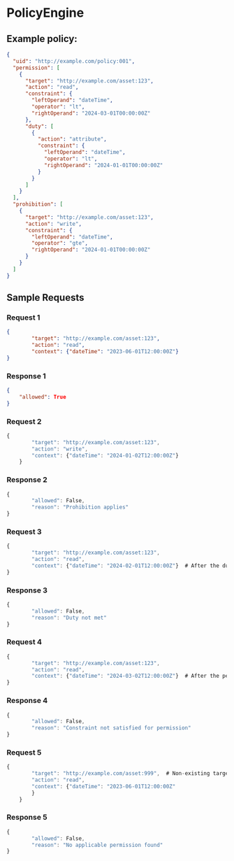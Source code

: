 # PolicyEngine

## Example policy:
```json
{
  "uid": "http://example.com/policy:001",
  "permission": [
    {
      "target": "http://example.com/asset:123",
      "action": "read",
      "constraint": {
        "leftOperand": "dateTime",
        "operator": "lt",
        "rightOperand": "2024-03-01T00:00:00Z"
      },
      "duty": [
        {
          "action": "attribute",
          "constraint": {
            "leftOperand": "dateTime",
            "operator": "lt",
            "rightOperand": "2024-01-01T00:00:00Z"
          }
        }
      ]
    }
  ],
  "prohibition": [
    {
      "target": "http://example.com/asset:123",
      "action": "write",
      "constraint": {
        "leftOperand": "dateTime",
        "operator": "gte",
        "rightOperand": "2024-01-01T00:00:00Z"
      }
    }
  ]
}
```

## Sample Requests
###  Request 1
```json
{
        "target": "http://example.com/asset:123",
        "action": "read",
        "context": {"dateTime": "2023-06-01T12:00:00Z"}
}
```
### Response 1
```json
{
    "allowed": True
}
```
### Request 2
```javascript
{
        "target": "http://example.com/asset:123",
        "action": "write",
        "context": {"dateTime": "2024-01-02T12:00:00Z"}
    }
```
### Response 2
```javascript
{
        "allowed": False, 
        "reason": "Prohibition applies"
}
```
### Request 3
```javascript
{
        "target": "http://example.com/asset:123",
        "action": "read",
        "context": {"dateTime": "2024-02-01T12:00:00Z"}  # After the duty's constraint date
}
```
### Response 3
```javascript
{
        "allowed": False, 
        "reason": "Duty not met"
}
```
### Request 4
```javascript
{
        "target": "http://example.com/asset:123",
        "action": "read",
        "context": {"dateTime": "2024-03-02T12:00:00Z"}  # After the permission's constraint date
}
```
### Response 4
```javascript
{
        "allowed": False, 
        "reason": "Constraint not satisfied for permission"
}
```
### Request 5
```javascript
{
        "target": "http://example.com/asset:999",  # Non-existing target
        "action": "read",
        "context": {"dateTime": "2023-06-01T12:00:00Z"
        }
    }
```
### Response 5
```javascript
{
        "allowed": False, 
        "reason": "No applicable permission found"
}
```


